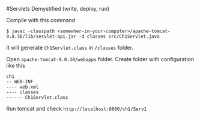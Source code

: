 #Servlets Demystified (write, deploy, run)

Compile with this command
```
$ javac -classpath <somewher-in-your-computer>/apache-tomcat-9.0.30/lib/servlet-api.jar -d classes src/Ch1Servlet.java 
```

It will generate `Ch1Servlet.class` in `/classes` folder.

Open `apache-tomcat-9.0.30/webapps` folder. Create folder with configuration like this

```
ch1
-- WEB-INF
---- web.xml
---- classes
------ Ch1Servlet.class
```

Run tomcat and check `http://localhost:8080/ch1/Serv1`
